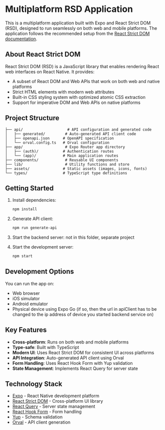 # Multiplatform RSD Application

This is a multiplatform application built with Expo and React Strict DOM (RSD), designed to run seamlessly on both web and mobile platforms. The application follows the recommended setup from the [React Strict DOM documentation](https://facebook.github.io/react-strict-dom/learn/setup/).

## About React Strict DOM

React Strict DOM (RSD) is a JavaScript library that enables rendering React web interfaces on React Native. It provides:

- A subset of React DOM and Web APIs that work on both web and native platforms
- Strict HTML elements with modern web attributes
- Built-in CSS styling system with optimized atomic CSS extraction
- Support for imperative DOM and Web APIs on native platforms

## Project Structure

```
├── api/                    # API configuration and generated code
│   ├── generated/         # Auto-generated API client code
│   ├── openapi.json      # OpenAPI specification
│   └── orval.config.ts   # Orval configuration
├── app/                   # Expo Router app directory
│   ├── (auth)/           # Authentication routes
│   └── (app)/            # Main application routes
├── components/            # Reusable UI components
├── lib/                   # Utility functions and store
├── assets/               # Static assets (images, icons, fonts)
└── types/                # TypeScript type definitions
```

## Getting Started

1. Install dependencies:
   ```bash
   npm install
   ```

2. Generate API client:
   ```bash
   npm run generate-api
   ```

3. Start the backend server:
   not in this folder, separate project

4. Start the development server:
   ```bash
   npm start
   ```


## Development Options

You can run the app on:
- Web browser
- iOS simulator
- Android emulator
- Physical device using Expo Go
  (if so, then the url in apiClient has to be changed to the ip address of device you started backend service on)


## Key Features

- **Cross-platform**: Runs on both web and mobile platforms
- **Type-safe**: Built with TypeScript
- **Modern UI**: Uses React Strict DOM for consistent UI across platforms
- **API Integration**: Auto-generated API client using Orval
- **Form Handling**: Uses React Hook Form with Yup validation
- **State Management**: Implements React Query for server state

## Technology Stack

- [Expo](https://expo.dev) - React Native development platform
- [React Strict DOM](https://facebook.github.io/react-strict-dom/learn/) - Cross-platform UI library
- [React Query](https://tanstack.com/query/latest) - Server state management
- [React Hook Form](https://react-hook-form.com/) - Form handling
- [Yup](https://github.com/jquense/yup) - Schema validation
- [Orval](https://orval.dev/) - API client generation
